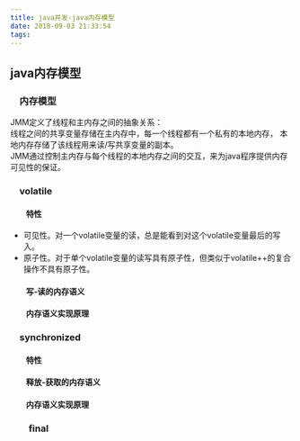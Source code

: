 ```yaml
---
title: java并发-java内存模型
date: 2018-09-03 21:33:54
tags:
---
```

## java内存模型

### &emsp;内存模型

JMM定义了线程和主内存之间的抽象关系：<br/>
线程之间的共享变量存储在主内存中，每一个线程都有一个私有的本地内存，
本地内存存储了该线程用来读/写共享变量的副本。<br/>
JMM通过控制主内存与每个线程的本地内存之间的交互，来为java程序提供内存可见性的保证。
### &emsp;volatile

#### &emsp;&emsp;特性

* 可见性。对一个volatile变量的读，总是能看到对这个volatile变量最后的写入。
* 原子性。对于单个volatile变量的读写具有原子性，但类似于volatile++的复合操作不具有原子性。

#### &emsp;&emsp;写-读的内存语义



#### &emsp;&emsp;内存语义实现原理

### &emsp;synchronized

#### &emsp;&emsp;特性
#### &emsp;&emsp;释放-获取的内存语义
#### &emsp;&emsp;内存语义实现原理

### &emsp;&emsp;final
